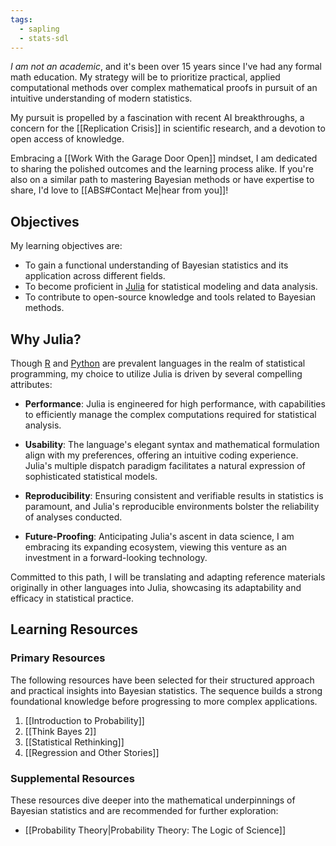 ```yaml
---
tags:
  - sapling
  - stats-sdl
---
```

_I am not an academic_, and it's been over 15 years since I've had any formal math education. My strategy will be to prioritize practical, applied computational methods over complex mathematical proofs in pursuit of an intuitive understanding of modern statistics.

My pursuit is propelled by a fascination with recent AI breakthroughs, a concern for the [[Replication Crisis]] in scientific research, and a devotion to open access of knowledge.

Embracing a [[Work With the Garage Door Open]] mindset, I am dedicated to sharing the polished outcomes and the learning process alike. If you're also on a similar path to mastering Bayesian methods or have expertise to share, I'd love to [[ABS#Contact Me|hear from you]]!

## Objectives

My learning objectives are:

- To gain a functional understanding of Bayesian statistics and its application across different fields.
- To become proficient in [Julia](https://julialang.org/) for statistical modeling and data analysis.
- To contribute to open-source knowledge and tools related to Bayesian methods.

## Why Julia?

Though [R](https://www.r-project.org/) and [Python](https://www.python.org/) are prevalent languages in the realm of statistical programming, my choice to utilize Julia is driven by several compelling attributes:

- **Performance**: Julia is engineered for high performance, with capabilities to efficiently manage the complex computations required for statistical analysis.

- **Usability**: The language's elegant syntax and mathematical formulation align with my preferences, offering an intuitive coding experience. Julia's multiple dispatch paradigm facilitates a natural expression of sophisticated statistical models.

- **Reproducibility**: Ensuring consistent and verifiable results in statistics is paramount, and Julia's reproducible environments bolster the reliability of analyses conducted.

- **Future-Proofing**: Anticipating Julia's ascent in data science, I am embracing its expanding ecosystem, viewing this venture as an investment in a forward-looking technology.

Committed to this path, I will be translating and adapting reference materials originally in other languages into Julia, showcasing its adaptability and efficacy in statistical practice.

## Learning Resources

### Primary Resources

The following resources have been selected for their structured approach and practical insights into Bayesian statistics. The sequence builds a strong foundational knowledge before progressing to more complex applications.

1. [[Introduction to Probability]]
2. [[Think Bayes 2]]
3. [[Statistical Rethinking]]
4. [[Regression and Other Stories]]

### Supplemental Resources

These resources dive deeper into the mathematical underpinnings of Bayesian statistics and are recommended for further exploration:

* [[Probability Theory|Probability Theory: The Logic of Science]]